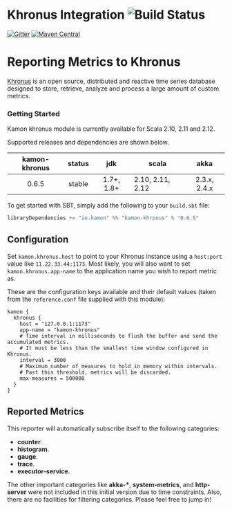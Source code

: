 Khronus Integration    ![Build Status](https://travis-ci.org/kamon-io/kamon-khronus.svg?branch=master)
==========================

[![Gitter](https://badges.gitter.im/Join%20Chat.svg)](https://gitter.im/kamon-io/Kamon?utm_source=badge&utm_medium=badge&utm_campaign=pr-badge&utm_content=badge)
[![Maven Central](https://maven-badges.herokuapp.com/maven-central/io.kamon/kamon-khronus_2.11/badge.svg)](https://maven-badges.herokuapp.com/maven-central/io.kamon/kamon-khronus_2.11)

Reporting Metrics to Khronus
============================

[Khronus] is an open source, distributed and reactive time series database designed to store, retrieve, analyze and process a large amount of custom metrics.

### Getting Started

Kamon khronus module is currently available for Scala 2.10, 2.11 and 2.12.

Supported releases and dependencies are shown below.

| kamon-khronus  | status | jdk  | scala            | akka   |
|:------:|:------:|:----:|------------------|:------:|
|  0.6.5 | stable | 1.7+, 1.8+ | 2.10, 2.11, 2.12  | 2.3.x, 2.4.x |

To get started with SBT, simply add the following to your `build.sbt`
file:

```scala
libraryDependencies += "io.kamon" %% "kamon-khronus" % "0.6.5"
```
Configuration
-------------

Set `kamon.khronus.host` to point to your Khronus instance using a `host:port` value like `11.22.33.44:1173`. Most likely, you will also want to set `kamon.khronus.app-name` to the application name you wish to report metric as.

These are the configuration keys available and their default values (taken from the `reference.conf` file supplied with this module):

``` typesafeconfig 
kamon {
  khronus {
    host = "127.0.0.1:1173"
    app-name = "kamon-khronus"
    # Time interval in milliseconds to flush the buffer and send the accumulated metrics.
    # It must be less than the smallest time window configured in Khronus.
    interval = 3000
    # Maximum number of measures to hold in memory within intervals.
    # Past this threshold, metrics will be discarded.
    max-measures = 500000
  }
}
```

Reported Metrics
----------------

This reporter will automatically subscribe itself to the following categories:

* __counter__.
* __histogram__.
* __gauge__.
* __trace__.
* __executor-service__.

The other important categories like __akka-*__, __system-metrics__, and __http-server__ were not included in this initial version due to time constraints. Also, there are no facilities for filtering categories. Please feel free to jump in!

[Khronus]: https://github.com/Searchlight/khronus
